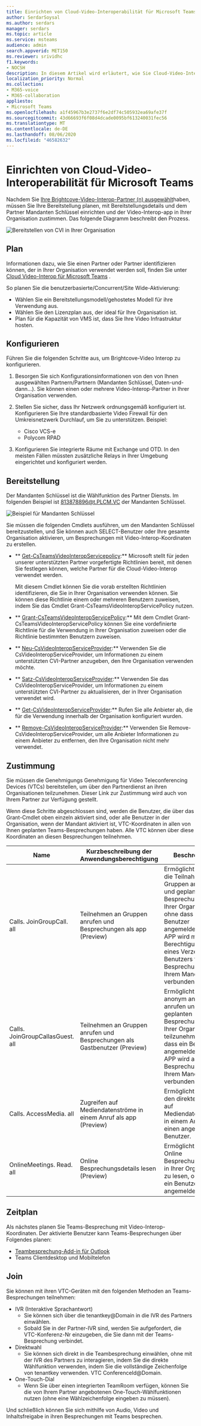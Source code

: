 ```yaml
---
title: Einrichten von Cloud-Video-Interoperabilität für Microsoft Teams
author: SerdarSoysal
ms.author: serdars
manager: serdars
ms.topic: article
ms.service: msteams
audience: admin
search.appverid: MET150
ms.reviewer: srividhc
f1.keywords:
- NOCSH
description: In diesem Artikel wird erläutert, wie Sie Cloud-Video-Interop für Benutzer in Ihrer Organisation planen und einrichten können.
localization_priority: Normal
ms.collection:
- M365-voice
- M365-collaboration
appliesto:
- Microsoft Teams
ms.openlocfilehash: a1f45967b3e2737f6e2df74c505932ea69afe37f
ms.sourcegitcommit: 43d66693f6f08d4dcade0095bf613240031fec56
ms.translationtype: MT
ms.contentlocale: de-DE
ms.lasthandoff: 08/06/2020
ms.locfileid: "46582632"
---
```

# <a name="set-up-cloud-video-interop-for-microsoft-teams"></a>Einrichten von Cloud-Video-Interoperabilität für Microsoft Teams

Nachdem Sie [Ihre Brightcove-Video-Interop-Partner (n) ausgewählt](cloud-video-interop.md)haben, müssen Sie Ihre Bereitstellung planen, mit Bereitstellungsdetails und dem Partner Mandanten Schlüssel einrichten und der Video-Interop-app in Ihrer Organisation zustimmen. Das folgende Diagramm beschreibt den Prozess. 

![Bereitstellen von CVI in Ihrer Organisation](media/deploying-cvi.png)

## <a name="plan"></a>Plan

Informationen dazu, wie Sie einen Partner oder Partner identifizieren können, der in Ihrer Organisation verwendet werden soll, finden Sie unter [Cloud Video-Interop für Microsoft Teams](cloud-video-interop.md) . 

So planen Sie die benutzerbasierte/Concurrent/Site Wide-Aktivierung: 

- Wählen Sie ein Bereitstellungsmodell/gehostetes Modell für ihre Verwendung aus.
- Wählen Sie den Lizenzplan aus, der ideal für Ihre Organisation ist. 
- Plan für die Kapazität von VMS ist, dass Sie Ihre Video Infrastruktur hosten.

## <a name="configure"></a>Konfigurieren 

Führen Sie die folgenden Schritte aus, um Brightcove-Video Interop zu konfigurieren. 

1. Besorgen Sie sich Konfigurationsinformationen von den von Ihnen ausgewählten Partnern/Partnern (Mandanten Schlüssel, Daten-und-dann...). Sie können einen oder mehrere Video-Interop-Partner in Ihrer Organisation verwenden. 

2. Stellen Sie sicher, dass Ihr Netzwerk ordnungsgemäß konfiguriert ist. Konfigurieren Sie Ihre standardbasierte Video Firewall für den Umkreisnetzwerk Durchlauf, um Sie zu unterstützen. Beispiel: 
    - Cisco VCS-e                  
    - Polycom RPAD

3. Konfigurieren Sie integrierte Räume mit Exchange und OTD. In den meisten Fällen müssten zusätzliche Relays in Ihrer Umgebung eingerichtet und konfiguriert werden.


## <a name="provision"></a>Bereitstellung
 
Der Mandanten Schlüssel ist die Wählfunktion des Partner Diensts. Im folgenden Beispiel ist 813878896@t.PLCM.VC der Mandanten Schlüssel. 

![Beispiel für Mandanten Schlüssel](media/tenant-key-example.png) 

Sie müssen die folgenden Cmdlets ausführen, um den Mandanten Schlüssel bereitzustellen, und Sie können auch SELECT-Benutzer oder Ihre gesamte Organisation aktivieren, um Besprechungen mit Video-Interop-Koordinaten zu erstellen.

 
- ** [Get-CsTeamsVideoInteropServicepolicy](https://docs.microsoft.com/powershell/module/skype/get-csteamsvideointeropservicepolicy):** Microsoft stellt für jeden unserer unterstützten Partner vorgefertigte Richtlinien bereit, mit denen Sie festlegen können, welche Partner für die Cloud-Video-Interop verwendet werden.

    Mit diesem Cmdlet können Sie die vorab erstellten Richtlinien identifizieren, die Sie in Ihrer Organisation verwenden können. Sie können diese Richtlinie einem oder mehreren Benutzern zuweisen, indem Sie das Cmdlet Grant-CsTeamsVideoInteropServicePolicy nutzen.
 
- ** [Grant-CsTeamsVideoInteropServicePolicy](https://docs.microsoft.com/powershell/module/skype/grant-csteamsvideointeropservicepolicy):** Mit dem Cmdlet Grant-CsTeamsVideoInteropServicePolicy können Sie eine vordefinierte Richtlinie für die Verwendung in Ihrer Organisation zuweisen oder die Richtlinie bestimmten Benutzern zuweisen.
 
- ** [Neu-CsVideoInteropServiceProvider](https://docs.microsoft.com/powershell/module/skype/new-csvideointeropserviceprovider):** Verwenden Sie die CsVideoInteropServiceProvider, um Informationen zu einem unterstützten CVI-Partner anzugeben, den Ihre Organisation verwenden möchte.
 
- ** [Satz-CsVideoInteropServiceProvider](https://docs.microsoft.com/powershell/module/skype/set-csvideointeropserviceprovider):** Verwenden Sie das CsVideoInteropServiceProvider, um Informationen zu einem unterstützten CVI-Partner zu aktualisieren, der in Ihrer Organisation verwendet wird.
 
- ** [Get-CsVideoInteropServiceProvider](https://docs.microsoft.com/powershell/module/skype/get-csvideointeropserviceprovider):** Rufen Sie alle Anbieter ab, die für die Verwendung innerhalb der Organisation konfiguriert wurden.
 
- ** [Remove-CsVideoInteropServiceProvider](https://docs.microsoft.com/powershell/module/skype/remove-csvideointeropserviceprovider):** Verwenden Sie Remove-CsVideoInteropServiceProvider, um alle Anbieter Informationen zu einem Anbieter zu entfernen, den Ihre Organisation nicht mehr verwendet.  
 
## <a name="consent"></a>Zustimmung

Sie müssen die Genehmigungs Genehmigung für Video Teleconferencing Devices (VTCs) bereitstellen, um über den Partnerdienst an ihren Organisationen teilzunehmen. Dieser Link zur Zustimmung wird auch von Ihrem Partner zur Verfügung gestellt.  
 
Wenn diese Schritte abgeschlossen sind, werden die Benutzer, die über das Grant-Cmdlet oben einzeln aktiviert sind, oder alle Benutzer in der Organisation, wenn der Mandant aktiviert ist, VTC-Koordinaten in allen von Ihnen geplanten Teams-Besprechungen haben. Alle VTC können über diese Koordinaten an diesen Besprechungen teilnehmen.


|Name|Kurzbeschreibung der Anwendungsberechtigung| Beschreibung|
|--|--|---|
|Calls. JoinGroupCall. all|Teilnehmen an Gruppen anrufen und Besprechungen als app (Preview)|Ermöglicht der APP die Teilnahme an Gruppen anrufen und geplanten Besprechungen in Ihrer Organisation, ohne dass ein Benutzer angemeldet ist.  Die APP wird mit den Berechtigungen eines Verzeichnis Benutzers für Besprechungen in Ihrem Mandanten verbunden.|
|Calls. JoinGroupCallasGuest. all|Teilnehmen an Gruppen anrufen und Besprechungen als Gastbenutzer (Preview)|Ermöglicht der APP, anonym an Gruppen anrufen und geplanten Besprechungen in Ihrer Organisation teilzunehmen, ohne dass ein Benutzer angemeldet ist.  Die APP wird als Gast zu Besprechungen in Ihrem Mandanten verbunden.|
|Calls. AccessMedia. all|Zugreifen auf Mediendatenströme in einem Anruf als app (Preview)|Ermöglicht der APP den direkten Zugriff auf Mediendatenströme in einem Anruf ohne einen angemeldeten Benutzer.|
|OnlineMeetings. Read. all|Online Besprechungsdetails lesen (Preview)|Ermöglicht der APP, Online Besprechungsdetails in Ihrer Organisation zu lesen, ohne dass ein Benutzer angemeldet ist.|

## <a name="schedule"></a>Zeitplan

Als nächstes planen Sie Teams-Besprechung mit Video-Interop-Koordinaten. Der aktivierte Benutzer kann Teams-Besprechungen über Folgendes planen:
- [Teambesprechung-Add-in für Outlook](teams-add-in-for-outlook.md)
- Teams Clientdesktop und Mobiltelefon


## <a name="join"></a>Join

Sie können mit ihren VTC-Geräten mit den folgenden Methoden an Teams-Besprechungen teilnehmen:
 
- IVR (Interaktive Sprachantwort)
    - Sie können sich über die tenantkey@Domain in die IVR des Partners einwählen. 
    - Sobald Sie in der Partner-IVR sind, werden Sie aufgefordert, die VTC-Konferenz-Nr einzugeben, die Sie dann mit der Teams-Besprechung verbindet.
- Direktwahl
    - Sie können sich direkt in die Teambesprechung einwählen, ohne mit der IVR des Partners zu interagieren, indem Sie die direkte Wählfunktion verwenden, indem Sie die vollständige Zeichenfolge von tenantkey verwenden. VTC ConferenceId@Domain.
- One-Touch-Dial
    - Wenn Sie über einen integrierten TeamRoom verfügen, können Sie die von Ihrem Partner angebotenen One-Touch-Wählfunktionen nutzen (ohne eine Wählzeichenfolge eingeben zu müssen).

Und schließlich können Sie sich mithilfe von Audio, Video und Inhaltsfreigabe in ihren Besprechungen mit Teams besprechen. 
